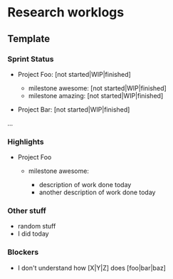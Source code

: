 # Research worklogs

## Template

### Sprint Status

- Project Foo: [not started|WIP|finished]
  * milestone awesome: [not started|WIP|finished]
  * milestone amazing: [not started|WIP|finished]

- Project Bar: [not started|WIP|finished]

...

### Highlights

* Project Foo

  - milestone awesome:

    * description of work done today
    * another description of work done today


### Other stuff

* random stuff
* I did today

### Blockers

* I don't understand how [X|Y|Z] does [foo|bar|baz]

